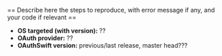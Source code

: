  == Describe here the steps to reproduce, with error message if any, and your code if relevant ==

- **OS targeted (with version):** ??
- **OAuth provider:** ??
- **OAuthSwift version:** previous/last release, master head???

